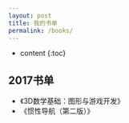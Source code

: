 ```yaml
---
layout: post
title: 我的书单
permalink: /books/
---
```


* content
{:toc}


2017书单
-----------------------------------------------------------------

+ 《3D数学基础：图形与游戏开发》
+ 《惯性导航（第二版）》
